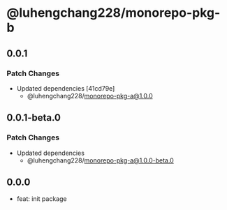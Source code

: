 # @luhengchang228/monorepo-pkg-b

## 0.0.1

### Patch Changes

- Updated dependencies [41cd79e]
  - @luhengchang228/monorepo-pkg-a@1.0.0

## 0.0.1-beta.0

### Patch Changes

- Updated dependencies
  - @luhengchang228/monorepo-pkg-a@1.0.0-beta.0

## 0.0.0

- feat: init package
